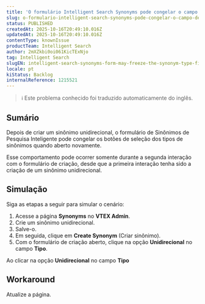 ```yaml
---
title: 'O formulário Intelligent Search Synonyms pode congelar o campo de tipo de sinônimo após a criação de um sinônimo unidirecional'
slug: o-formulario-intelligent-search-synonyms-pode-congelar-o-campo-de-tipo-de-sinonimo-apos-a-criacao-de-um-sinonimo-unidirecional
status: PUBLISHED
createdAt: 2025-10-16T20:49:10.016Z
updatedAt: 2025-10-16T20:49:10.016Z
contentType: knownIssue
productTeam: Intelligent Search
author: 2mXZkbi0oi061KicTExNjo
tag: Intelligent Search
slugEN: intelligent-search-synonyms-form-may-freeze-the-synonym-type-field-after-creating-a-unidirectional-synonym
locale: pt
kiStatus: Backlog
internalReference: 1215521
---
```


>ℹ️ Este problema conhecido foi traduzido automaticamente do inglês.

## Sumário


Depois de criar um sinônimo unidirecional, o formulário de Sinônimos de Pesquisa Inteligente pode congelar os botões de seleção dos tipos de sinônimos quando aberto novamente.

Esse comportamento pode ocorrer somente durante a segunda interação com o formulário de criação, desde que a primeira interação tenha sido a criação de um sinônimo unidirecional.
## Simulação


Siga as etapas a seguir para simular o cenário:

1. Acesse a página **Synonyms** no **VTEX Admin**.
2. Crie um sinônimo unidirecional.
3. Salve-o.
4. Em seguida, clique em **Create Synonym** (Criar sinônimo).
5. Com o formulário de criação aberto, clique na opção **Unidirecional** no campo **Tipo**.

Ao clicar na opção **Unidirecional** no campo **Tipo**
## Workaround


Atualize a página.



